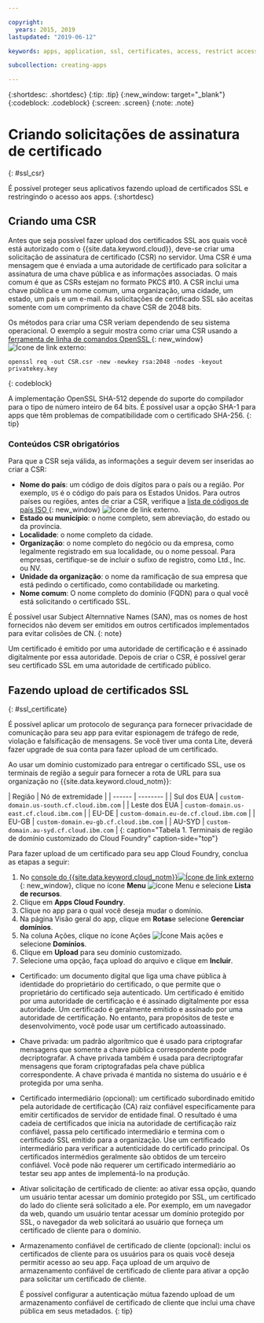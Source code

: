 ```yaml
---

copyright:
  years: 2015, 2019
lastupdated: "2019-06-12"

keywords: apps, application, ssl, certificates, access, restrict access, create, csr, upload, import

subcollection: creating-apps

---
```


{:shortdesc: .shortdesc}
{:tip: .tip}
{:new_window: target="_blank"}
{:codeblock: .codeblock}
{:screen: .screen}
{:note: .note}

# Criando solicitações de assinatura de certificado
{: #ssl_csr}

É possível proteger seus aplicativos fazendo upload de certificados SSL e restringindo o acesso aos apps.
{:shortdesc}

## Criando uma CSR

Antes que seja possível fazer upload dos certificados SSL aos quais você está autorizado com o {{site.data.keyword.cloud}}, deve-se criar uma solicitação de assinatura de certificado (CSR) no servidor. Uma CSR é uma mensagem que é enviada a uma autoridade de certificado para solicitar
a assinatura de uma chave pública e as informações associadas. O mais comum é que as CSRs estejam no formato PKCS #10. A CSR inclui uma chave pública e um nome comum, uma organização, uma cidade, um estado, um país e um e-mail. As
solicitações de certificado SSL são aceitas somente com um comprimento da chave CSR de 2048 bits.

Os métodos para criar uma CSR veriam dependendo de seu sistema operacional. O exemplo a seguir mostra como criar uma CSR usando a [ferramenta de linha de comandos OpenSSL ](https://www.openssl.org/){: new_window} ![Ícone de link externo](../icons/launch-glyph.svg "Ícone de link externo"):

```
openssl req -out CSR.csr -new -newkey rsa:2048 -nodes -keyout privatekey.key
```
{: codeblock}

A implementação OpenSSL SHA-512 depende do suporte
do compilador para o tipo de número inteiro de 64 bits. É possível usar a opção SHA-1 para apps que têm problemas de compatibilidade com o certificado SHA-256.
{: tip}

### Conteúdos CSR obrigatórios

Para que a CSR seja válida, as informações a seguir devem ser inseridas ao criar a CSR:

 * **Nome do país**: um código de dois dígitos para o país ou a região. Por exemplo, `US` é o código do país para os Estados Unidos. Para
outros países ou regiões, antes de criar a CSR, verifique a [lista
de códigos de país ISO ](https://www.iso.org/obp/ui/#search){: new_window} ![Ícone de link externo](../icons/launch-glyph.svg "Ícone de link externo").
 * **Estado ou município**: o nome completo, sem abreviação, do estado ou da província.
 * **Localidade**: o nome completo da cidade.
 * **Organização**: o nome completo do negócio ou da empresa, como legalmente registrado em sua localidade, ou o nome pessoal. Para
empresas, certifique-se de incluir o sufixo de registro, como Ltd., Inc. ou NV.
 * **Unidade da organização**: o nome da ramificação de sua empresa que está pedindo o certificado, como contabilidade ou marketing.
 * **Nome comum**: O nome completo do domínio (FQDN) para o qual você está solicitando o certificado SSL.

É possível usar Subject Alternnative Names (SAN), mas os nomes de host fornecidos não devem ser emitidos em outros certificados implementados para evitar colisões de CN.
{: note}

Um
certificado é emitido por uma autoridade de certificação e é assinado digitalmente por
essa autoridade. Depois de criar o CSR, é possível gerar seu certificado SSL em uma autoridade de certificado público.

## Fazendo upload de certificados SSL
{: #ssl_certificate}

É possível aplicar um protocolo de segurança para fornecer privacidade de comunicação para seu app para evitar espionagem de tráfego de rede, violação e falsificação de mensagens. Se você tiver uma conta Lite, deverá fazer upgrade de sua conta para fazer upload de um certificado.

Ao usar um domínio customizado para entregar o certificado SSL, use os terminais de região a seguir para fornecer a rota de URL para sua organização no {{site.data.keyword.cloud_notm}}:

| Região | Nó de
extremidade |
| ------ | -------- |
| Sul dos EUA | `custom-domain.us-south.cf.cloud.ibm.com` |
| Leste dos EUA | `custom-domain.us-east.cf.cloud.ibm.com` |
| EU-DE | `custom-domain.eu-de.cf.cloud.ibm.com` |
| EU-GB | `custom-domain.eu-gb.cf.cloud.ibm.com` |
| AU-SYD | `custom-domain.au-syd.cf.cloud.ibm.com` | 
{: caption="Tabela 1. Terminais de região de domínio customizado do Cloud Foundry" caption-side="top"}

Para fazer upload de um certificado para seu app Cloud Foundry, conclua as etapas a seguir:

1. No [console do {{site.data.keyword.cloud_notm}}![Ícone de link externo](../icons/launch-glyph.svg "Ícone de link externo")](https://{DomainName}){: new_window}, clique no ícone **Menu** ![ícone Menu](../icons/icon_hamburger.svg) e selecione **Lista de recursos**.
2. Clique em **Apps Cloud Foundry**.
3. Clique no app para o qual você deseja mudar o domínio. 
4. Na página Visão geral do app, clique em **Rotas**e selecione **Gerenciar domínios**.
5. Na coluna Ações, clique no ícone Ações ![Ícone Mais ações](../icons/action-menu-icon.svg) e selecione **Domínios**.
6. Clique em **Upload** para seu domínio customizado.
7. Selecione uma opção, faça upload do arquivo e clique em **Incluir**.
  
  * Certificado: um documento digital que liga uma chave pública à identidade do proprietário do certificado, o que permite
que o proprietário do certificado seja autenticado. Um
certificado é emitido por uma autoridade de certificação e é assinado digitalmente por
essa autoridade. Um certificado é geralmente emitido e assinado por uma autoridade de certificação. No entanto, para
propósitos de teste e desenvolvimento, você pode usar um certificado autoassinado.
  * Chave privada: um padrão algorítmico que é usado para criptografar mensagens que somente a chave pública correspondente
pode decriptografar. A chave privada também é usada para decriptografar mensagens que foram criptografadas pela chave pública correspondente. A chave privada é
mantida no sistema do usuário e é protegida por uma senha.
  * Certificado intermediário (opcional): um certificado subordinado emitido pela autoridade de certificação (CA) raiz
confiável especificamente para emitir certificados de servidor de entidade final. O resultado é uma cadeia de certificados que inicia na autoridade de certificação raiz
confiável, passa pelo certificado intermediário e termina com o
certificado SSL emitido para a organização. Use um certificado intermediário para verificar a autenticidade do certificado principal. Os certificados intermédios geralmente são obtidos de um terceiro confiável. Você pode não requerer um certificado intermediário ao testar seu app antes de implementá-lo na produção.
  * Ativar solicitação de certificado de cliente: ao ativar essa opção, quando um usuário tentar acessar um domínio
protegido por SSL, um certificado do lado do cliente será solicitado a ele. Por exemplo, em um navegador da web, quando um usuário tentar acessar um domínio protegido por SSL, o navegador da web solicitará ao usuário que forneça um certificado de cliente para o domínio.   
  * Armazenamento confiável de certificado de cliente (opcional): inclui os certificados de cliente para os usuários para os quais você deseja permitir acesso ao seu app. Faça upload de um arquivo de armazenamento confiável de certificado de cliente para ativar a opção para solicitar um certificado de cliente.
  
    É possível configurar a autenticação mútua fazendo upload de um armazenamento confiável de certificado de cliente que inclui uma chave pública em seus metadados.
    {: tip}


